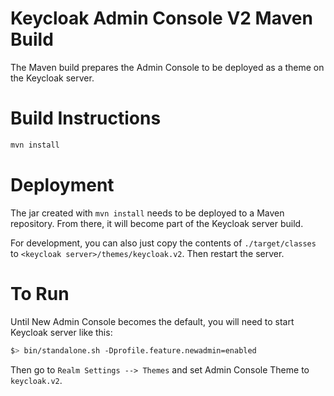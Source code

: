 # Keycloak Admin Console V2 Maven Build

The Maven build prepares the Admin Console to be deployed as a theme on the Keycloak server.

# Build Instructions

```bash
mvn install
```

# Deployment

The jar created with `mvn install` needs to be deployed to a Maven repository. From there, it will become part of the Keycloak server build.

For development, you can also just copy the contents of `./target/classes` to `<keycloak server>/themes/keycloak.v2`. Then restart the server.

# To Run

Until New Admin Console becomes the default, you will need to start Keycloak server like this:

```bash
$> bin/standalone.sh -Dprofile.feature.newadmin=enabled
```

Then go to `Realm Settings --> Themes` and set Admin Console Theme to `keycloak.v2`.

